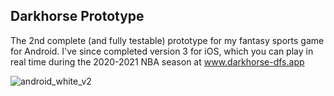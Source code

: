 ## Darkhorse Prototype
The 2nd complete (and fully testable) prototype for my fantasy sports game for Android. I've since completed version 3 for iOS, which you can play in real time during the 2020-2021 NBA season at www.darkhorse-dfs.app


![android_white_v2](https://user-images.githubusercontent.com/8163492/109376583-5c035e80-787a-11eb-9ab1-5601734e6444.png)


